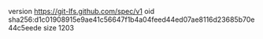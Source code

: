 version https://git-lfs.github.com/spec/v1
oid sha256:d1c01908915e9ae41c56647f1b4a04feed44ed07ae8116d23685b70e44c5eede
size 1203
